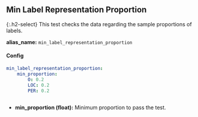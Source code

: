 
## Min Label Representation Proportion

<div class="main-docs" markdown="1"><div class="h3-box" markdown="1">

{:.h2-select}
This test checks the data regarding the sample proportions of labels.

**alias_name:** `min_label_representation_proportion`


#### Config
```yaml
min_label_representation_proportion:
    min_proportion: 
        O: 0.2
        LOC: 0.2
        PER: 0.2
                
```

- **min_proportion (float):** Minimum proportion to pass the test.

<!-- #### Examples -->
